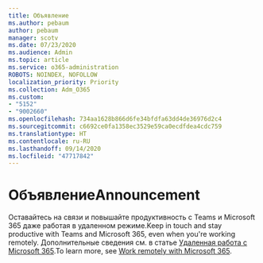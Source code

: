 ```yaml
---
title: Объявление
ms.author: pebaum
author: pebaum
manager: scotv
ms.date: 07/23/2020
ms.audience: Admin
ms.topic: article
ms.service: o365-administration
ROBOTS: NOINDEX, NOFOLLOW
localization_priority: Priority
ms.collection: Adm_O365
ms.custom:
- "5152"
- "9002660"
ms.openlocfilehash: 734aa1628b866d6fe34bfdfa63dd4de36976d2c4
ms.sourcegitcommit: c6692ce0fa1358ec3529e59ca0ecdfdea4cdc759
ms.translationtype: HT
ms.contentlocale: ru-RU
ms.lasthandoff: 09/14/2020
ms.locfileid: "47717842"
---
```

# <a name="announcement"></a><span data-ttu-id="97fe1-102">Объявление</span><span class="sxs-lookup"><span data-stu-id="97fe1-102">Announcement</span></span>

<span data-ttu-id="97fe1-103">Оставайтесь на связи и повышайте продуктивность с Teams и Microsoft 365 даже работая в удаленном режиме.</span><span class="sxs-lookup"><span data-stu-id="97fe1-103">Keep in touch and stay productive with Teams and Microsoft 365, even when you're working remotely.</span></span> <span data-ttu-id="97fe1-104">Дополнительные сведения см. в статье [Удаленная работа с Microsoft 365](https://aka.ms/remote-work).</span><span class="sxs-lookup"><span data-stu-id="97fe1-104">To learn more, see [Work remotely with Microsoft 365](https://aka.ms/remote-work).</span></span>